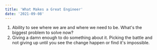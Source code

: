 ```yaml
---
title: 'What Makes a Great Engineer'
date: '2021-09-08'
---
```


1. Ability to see where we are and where we need to be. What's the biggest problem to solve now?
2. Giving a damn enough to do something about it. Picking the battle and not giving up until you see the change happen or find it's impossible.